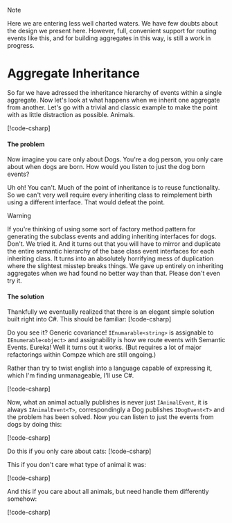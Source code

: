 ﻿>[!NOTE]
> Here we are entering less well charted waters. We have few doubts about the design we present here. However, full, convenient support for routing events like this, and for building aggregates in this way, is still a work in progress.

# Aggregate Inheritance
So far we have adressed the inheritance hierarchy of events within a single aggregate. Now let's look at what happens when we inherit one aggregate from another. Let's go with a trivial and classic example to make the point with as little distraction as possible. Animals.

[!code-csharp[](aggregate-inheritance.cs#noises1)]

#### The problem
Now imagine you care only about Dogs. You're a dog person, you only care about when dogs are born. How would you listen to just the dog born events?

Uh oh! You can't. Much of the point of inheritance is to reuse functionality. So we can't very well require every inheriting class to reimplement birth using a different interface. That would defeat the point. 

>[!WARNING]
>If you're thinking of using some sort of factory method pattern for generating the subclass events and adding inheriting interfaces for dogs. Don't. We tried it. And it turns out that you will have to mirror and duplicate the entire semantic hierarchy of the base class event interfaces for each inheriting class. It turns into an absolutely horrifying mess of duplication where the slightest misstep breaks things. We gave up entirely on inheriting aggregates when we had found no better way than that. Please don't even try it.

#### The solution
Thankfully we eventually realized that there is an elegant simple solution built right into C#. This should be familiar: 
[!code-csharp[](aggregate-inheritance.cs#enumerable-type-compatibility)]

Do you see it? Generic covariance! `IEnumarable<string>` is assignable to `IEnumerable<object>` and assignability is how we route events with Semantic Events. Eureka! Well it turns out it works. (But requires a lot of major refactorings within Compze which are still ongoing.)

Rather than try to twist english into a language capable of expressing it, which I'm finding unmanageable, I'll use C#.

[!code-csharp[](aggregate-inheritance.cs#noises1wrapped)]

Now, what an animal actually publishes is never just `IAnimalEvent`, it is always `IAnimalEvent<T>`, correspondingly a Dog publishes `IDogEvent<T>` and the problem has been solved. Now you can listen to just the events from dogs by doing this:

[!code-csharp[](aggregate-inheritance.cs#doglistener)]

Do this if you only care about cats:
[!code-csharp[](aggregate-inheritance.cs#catlistener)]

This if you don't care what type of animal it was:

[!code-csharp[](aggregate-inheritance.cs#animallistener)]

And this if you care about all animals, but need handle them differently somehow:

[!code-csharp[](aggregate-inheritance.cs#wrappedanimallistener)]

